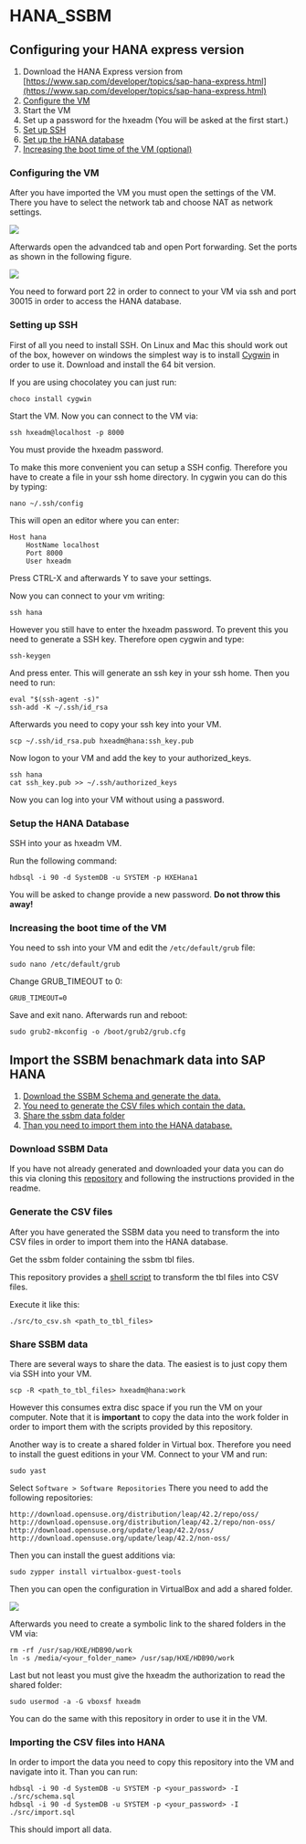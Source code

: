 # HANA_SSBM

## Configuring your HANA express version

1. Download the HANA Express version from [https://www.sap.com/developer/topics/sap-hana-express.html](https://www.sap.com/developer/topics/sap-hana-express.html)
2. [Configure the VM](#config_vm)
3. Start the VM
4. Set up a password for the hxeadm (You will be asked at the first start.)
5. [Set up SSH](#config_ssh)
6. [Set up the HANA database](#config_hana)
7. [Increasing the boot time of the VM (optional)](#config_boot)

### <a name="config_vm"></a> Configuring the VM

After you have imported the VM you must open the settings of the VM.
There you have to select the network tab and choose NAT as network settings.

![](./images/network-settings.png)

Afterwards open the advandced tab and open Port forwarding.
Set the ports as shown in the following figure.

![](./images/port-settings.png)

You need to forward port 22 in order to connect to your VM via ssh
and port 30015 in order to access the HANA database.

### <a name="config_ssh"></a> Setting up SSH

First of all you need to install SSH.
On Linux and Mac this should work out of the box, however on windows the simplest way
is to install [Cygwin](https://cygwin.com/install.html) in order to use it.
Download and install the 64 bit version.

If you are using chocolatey you can just run:
```
choco install cygwin
```

Start the VM.
Now you can connect to the VM via:

```
ssh hxeadm@localhost -p 8000
```

You must provide the hxeadm password.

To make this more convenient you can setup a SSH config.
Therefore you have to create a file in your ssh home directory.
In cygwin you can do this by typing:
```
nano ~/.ssh/config
```
This will open an editor where you can enter:
```
Host hana
    HostName localhost
	Port 8000
    User hxeadm
```
Press CTRL-X and afterwards Y to save your settings.

Now you can connect to your vm writing:
```
ssh hana
```
However you still have to enter the hxeadm password.
To prevent this you need to generate a SSH key.
Therefore open cygwin and type:
```
ssh-keygen
```
And press enter.
This will generate an ssh key in your ssh home.
Then you need to run:
```
eval "$(ssh-agent -s)"
ssh-add -K ~/.ssh/id_rsa
```
Afterwards you need to copy your ssh key into your VM.
```
scp ~/.ssh/id_rsa.pub hxeadm@hana:ssh_key.pub
```
Now logon to your VM and add the key to your authorized_keys.
```
ssh hana
cat ssh_key.pub >> ~/.ssh/authorized_keys
```
Now you can log into your VM without using a password.

### Setup the HANA Database

SSH into your as hxeadm VM.

Run the following command:

```
hdbsql -i 90 -d SystemDB -u SYSTEM -p HXEHana1
```

You will be asked to change provide a new password.
**Do not throw this away!**

### <a name="config_boot"></a> Increasing the boot time of the VM

You need to ssh into your VM and edit the ```/etc/default/grub``` file:

```
sudo nano /etc/default/grub
```

Change GRUB_TIMEOUT to 0:

```
GRUB_TIMEOUT=0
```

Save and exit nano.
Afterwards run and reboot:

```
sudo grub2-mkconfig -o /boot/grub2/grub.cfg
```

## Import the SSBM benachmark data into SAP HANA

1. [Download the SSBM Schema and generate the data.](#download_ssbm)
1. [You need to generate the CSV files which contain the data.](#generate_csv)
3. [Share the ssbm data folder](#share_folder)
2. [Than you need to import them into the HANA database.](#import_data)

### <a name="download_ssbm"></a> Download SSBM Data

If you have not already generated and downloaded your data you can do this via cloning
this [repository](https://github.com/electrum/ssb-dbgen) and following the instructions
provided in the readme.

### <a name="generate_csv"></a> Generate the CSV files
After you have generated the SSBM data you need to transform the into CSV files in order
to import them into the HANA database.

Get the ssbm folder containing the ssbm tbl files.

This repository provides a [shell script](./scr/to_csv.sh) to transform the tbl files into CSV files.

Execute it like this:

```
./src/to_csv.sh <path_to_tbl_files>
```

### <a name="share_folder"></a> Share SSBM data

There are several ways to share the data.
The easiest is to just copy them via SSH into your VM.
```
scp -R <path_to_tbl_files> hxeadm@hana:work
```
However this consumes extra disc space if you run the
VM on your computer.
Note that it is **important** to copy the data into the work folder
in order to import them with the scripts provided by this repository.

Another way is to create a shared folder in Virtual box.
Therefore you need to install the guest editions in your VM.
Connect to your VM and run:
```
sudo yast
```
Select ```Software > Software Repositories```
There you need to add the following repositories:
```
http://download.opensuse.org/distribution/leap/42.2/repo/oss/
http://download.opensuse.org/distribution/leap/42.2/repo/non-oss/
http://download.opensuse.org/update/leap/42.2/oss/
http://download.opensuse.org/update/leap/42.2/non-oss/
```

Then you can install the guest additions via:
```
sudo zypper install virtualbox-guest-tools
```

Then you can open the configuration in VirtualBox and add a shared folder.

![](./images/shared-folder-settings.png)

Afterwards you need to create a symbolic link to the shared folders in
the VM via:

```
rm -rf /usr/sap/HXE/HDB90/work
ln -s /media/<your_folder_name> /usr/sap/HXE/HDB90/work
```

Last but not least you must give the hxeadm the authorization to
read the shared folder:

```
sudo usermod -a -G vboxsf hxeadm
```

You can do the same with this repository in order to use it in the VM.

### <a name="import_data"></a> Importing the CSV files into HANA

In order to import the data you need to copy this repository into the VM
and navigate into it.
Than you can run:

```
hdbsql -i 90 -d SystemDB -u SYSTEM -p <your_password> -I ./src/schema.sql
hdbsql -i 90 -d SystemDB -u SYSTEM -p <your_password> -I ./src/import.sql
```

This should import all data.
